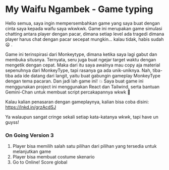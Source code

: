 # My Waifu Ngambek - Game typing
Hello semua, saya ingin mempersembahkan game yang saya buat dengan cinta saya kepada waifu saya wkwkwk. Game ini merupakan game simulasi chatting antara player dengan pacar, dimana setiap level ada tragedi dimana player harus chat dengan pacar secepat mungkin... kalau tidak, habis sudah 😦 .

Game ini terinspirasi dari Monkeytype, dimana ketika saya lagi gabut dan membuka situsnya. Ternyata, seru juga buat ngejar target waktu dengan mengetik dengan cepat. Maka dari itu saya awalnya mau copy aja material sepenuhnya dari MonkeyType, tapi rasanya ga ada unik-uniknya. Nah, tiba-tiba ada ide datang dari langit, yaitu buat gabungin gameplay MonkeyType dengan tema pacaran. Dan jadi lah game ini! 💥 
Saya buat game ini menggunakan project ini menggunakan React dan Tailwind, serta bantuan Gemini-Chan untuk membuat script percakapannya wkwk 🤣 

Kalau kalian penasaran dengan gameplaynya, kalian bisa coba disini:
https://lnkd.in/grzAcdSJ

Ya walaupun sangat cringe sekali setiap kata-katanya wkwk, tapi have un guyss!


### On Going Version 3
1. Player bisa memilih salah satu pilihan dari pilihan yang tersedia untuk melanjutkan game
2. Player bisa membuat costume skenario
3. Go to Online! Score global
